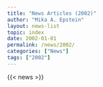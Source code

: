 ```yaml
---
title: "News Articles (2002)"
author: "Mika A. Epstein"
layout: news-list
topic: index
date: 2002-01-01
permalink: /news/2002/
categories: ["News"]
tags: ["2002"]
---
```


{{< news >}}
